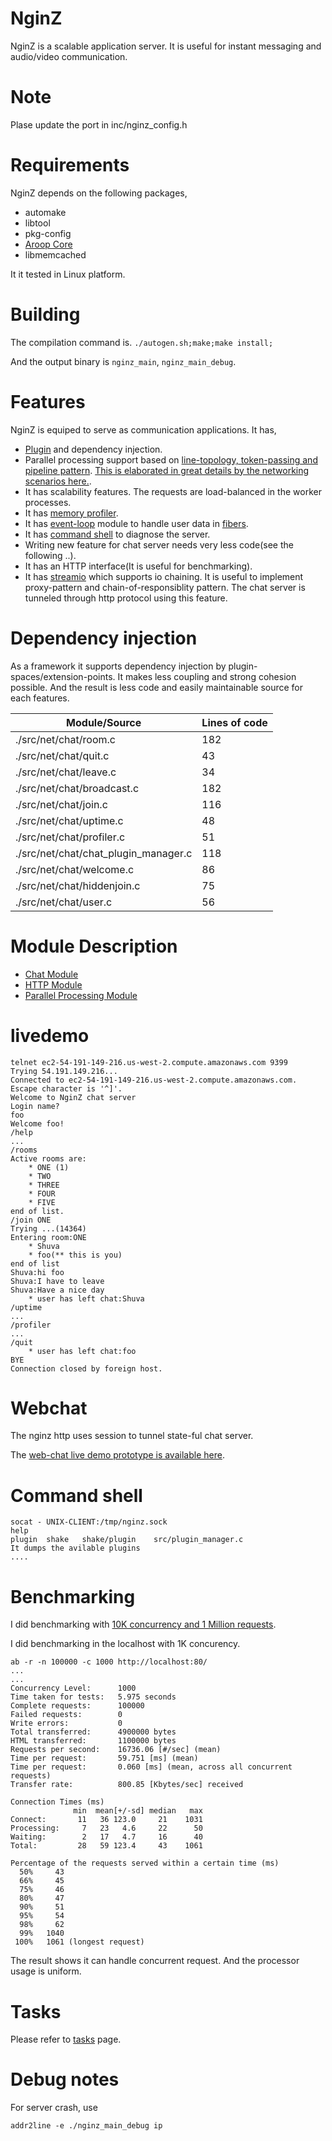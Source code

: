 
NginZ
==========

NginZ is a scalable application server. It is useful for instant messaging and audio/video communication.

Note
====

Plase update the port in inc/nginz\_config.h

Requirements
============

NginZ depends on the following packages,

- automake
- libtool
- pkg-config
- [Aroop Core](https://github.com/kamanashisroy/aroop_core)
- libmemcached

It it tested in Linux platform.

Building
========

The compilation command is. `./autogen.sh;make;make install;`

And the output binary is `nginz_main`, `nginz_main_debug`.

Features
========

NginZ is equiped to serve as communication applications. It has,

- [Plugin](src/plugin.md) and dependency injection.
- Parallel processing support based on [line-topology, token-passing and pipeline pattern](src/parallel/pipeline.c). [This is elaborated in great details by the networking scenarios here.](src/parallel/README.md).
- It has scalability features. The requests are load-balanced in the worker processes.
- It has [memory profiler](src/net/chat/profiler.c).
- It has [event-loop](src/event_loop.c) module to handle user data in [fibers](src/fiber.c).
- It has [command shell](src/shake.c) to diagnose the server.
- Writing new feature for chat server needs very less code(see the following ..). 
- It has an HTTP interface(It is useful for benchmarking).
- It has [streamio](src/net/streamio.c) which supports io chaining. It is useful to implement proxy-pattern and chain-of-responsiblity pattern. The chat server is tunneled through http protocol using this feature.

Dependency injection
====================

As a framework it supports dependency injection by plugin-spaces/extension-points. It makes less coupling and strong cohesion possible. And the result is less code and easily maintainable source for each features.

| Module/Source | Lines of code |
| --- | --- |
| ./src/net/chat/room.c | 182 |
| ./src/net/chat/quit.c | 43 |
| ./src/net/chat/leave.c | 34 |
| ./src/net/chat/broadcast.c | 182 |
| ./src/net/chat/join.c | 116 |
| ./src/net/chat/uptime.c | 48 |
| ./src/net/chat/profiler.c | 51 |
| ./src/net/chat/chat\_plugin\_manager.c | 118 |
| ./src/net/chat/welcome.c | 86 |
| ./src/net/chat/hiddenjoin.c | 75 |
| ./src/net/chat/user.c | 56 |

Module Description
===================

- [Chat Module](src/net/chat/README.md)
- [HTTP Module](src/net/http/README.md)
- [Parallel Processing Module](src/parallel/README.md)

livedemo
========

```
telnet ec2-54-191-149-216.us-west-2.compute.amazonaws.com 9399
Trying 54.191.149.216...
Connected to ec2-54-191-149-216.us-west-2.compute.amazonaws.com.
Escape character is '^]'.
Welcome to NginZ chat server
Login name?
foo
Welcome foo!
/help
...
/rooms
Active rooms are:
	* ONE (1)
	* TWO
	* THREE
	* FOUR
	* FIVE
end of list.
/join ONE
Trying ...(14364)
Entering room:ONE
	* Shuva
	* foo(** this is you)
end of list
Shuva:hi foo
Shuva:I have to leave
Shuva:Have a nice day
	* user has left chat:Shuva
/uptime
...
/profiler
...
/quit
	* user has left chat:foo
BYE
Connection closed by foreign host.
```

Webchat
========
The nginz http uses session to tunnel state-ful chat server.

The [web-chat live demo prototype is available here](http://ec2-54-191-149-216.us-west-2.compute.amazonaws.com/pagechat).

Command shell
=============

```
socat - UNIX-CLIENT:/tmp/nginz.sock
help
plugin	shake	shake/plugin	src/plugin_manager.c
It dumps the avilable plugins
....
```

Benchmarking
============

I did benchmarking with [10K concurrency and 1 Million requests](BENCHMARKING.md). 

I did benchmarking in the localhost with 1K concurency.

```
ab -r -n 100000 -c 1000 http://localhost:80/
...
...
Concurrency Level:      1000
Time taken for tests:   5.975 seconds
Complete requests:      100000
Failed requests:        0
Write errors:           0
Total transferred:      4900000 bytes
HTML transferred:       1100000 bytes
Requests per second:    16736.06 [#/sec] (mean)
Time per request:       59.751 [ms] (mean)
Time per request:       0.060 [ms] (mean, across all concurrent requests)
Transfer rate:          800.85 [Kbytes/sec] received

Connection Times (ms)
              min  mean[+/-sd] median   max
Connect:       11   36 123.0     21    1031
Processing:     7   23   4.6     22      50
Waiting:        2   17   4.7     16      40
Total:         28   59 123.4     43    1061

Percentage of the requests served within a certain time (ms)
  50%     43
  66%     45
  75%     46
  80%     47
  90%     51
  95%     54
  98%     62
  99%   1040
 100%   1061 (longest request)
```
The result shows it can handle concurrent request. And the processor usage is uniform.

Tasks
======

Please refer to [tasks](TASKS.md) page.

Debug notes
===========

For server crash, use

```
addr2line -e ./nginz_main_debug ip
```
